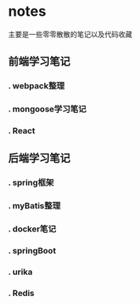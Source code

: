 # notes
主要是一些零零散散的笔记以及代码收藏

## 前端学习笔记

### . webpack整理
### . mongoose学习笔记
### . React

## 后端学习笔记

### . spring框架
### . myBatis整理
### . docker笔记
### . springBoot
### . urika
### . Redis
